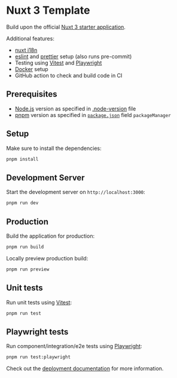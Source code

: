 # Nuxt 3 Template

Build upon the official [Nuxt 3 starter application](https://nuxt.com/docs/getting-started/introduction).

Additional features:

- [nuxt i18n](https://nuxt.com/modules/i18n)
- [eslint](https://nuxt.com/modules/eslint) and [prettier](https://prettier.io/) setup (also runs pre-commit)
- Testing using [Vitest](https://vitest.dev) and [Playwright](https://playwright.dev)
- [Docker](https://www.docker.com) setup
- GitHub action to check and build code in CI

## Prerequisites

- [Node.js](https://nodejs.org/en) version as specified in [.node-version](./.node-version) file
- [pnpm](https://pnpm.io/) version as specified in [`package.json`](./package.json) field `packageManager`

## Setup

Make sure to install the dependencies:

```bash
pnpm install
```

## Development Server

Start the development server on `http://localhost:3000`:

```bash
pnpm run dev
```

## Production

Build the application for production:

```bash
pnpm run build
```

Locally preview production build:

```bash
pnpm run preview
```

## Unit tests

Run unit tests using [Vitest](https://vitest.dev):

```bash
pnpm run test
```

## Playwright tests

Run component/integration/e2e tests using [Playwright](https://playwright.dev):

```bash
pnpm run test:playwright
```

Check out the [deployment documentation](https://nuxt.com/docs/getting-started/deployment) for more information.

